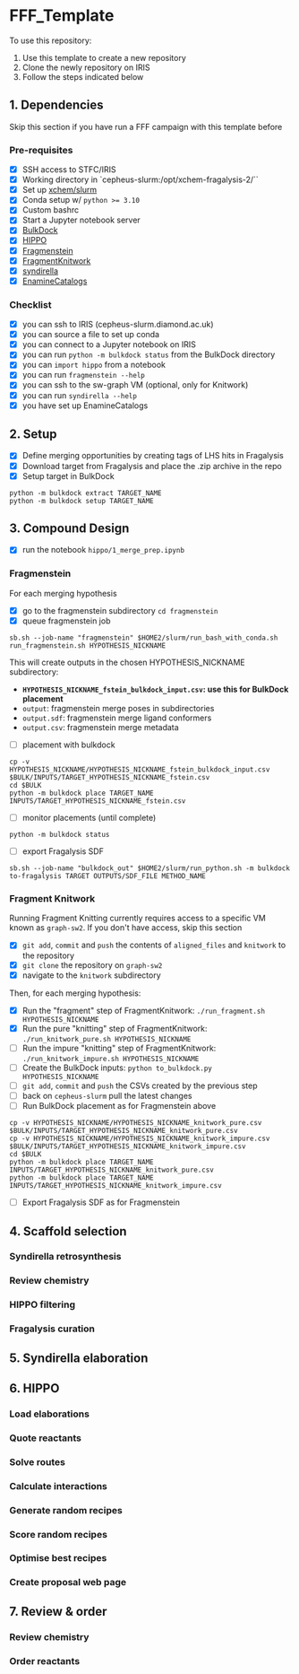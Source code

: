 # FFF_Template

To use this repository:

1. Use this template to create a new repository
1. Clone the newly repository on IRIS
1. Follow the steps indicated below

## 1. Dependencies

Skip this section if you have run a FFF campaign with this template before

### Pre-requisites

- [x] SSH access to STFC/IRIS
- [x] Working directory in `cepheus-slurm:/opt/xchem-fragalysis-2/``
- [x] Set up [xchem/slurm](https://github.com/xchem/slurm)
- [x] Conda setup w/ `python >= 3.10`
- [x] Custom bashrc
- [x] Start a Jupyter notebook server
- [x] [BulkDock](https://github.com/mwinokan/BulkDock)
- [x] [HIPPO](https://github.com/mwinokan/HIPPO)
- [x] [Fragmenstein](https://github.com/matteoferla/Fragmenstein)
- [x] [FragmentKnitwork](https://github.com/xchem/FragmentKnitwork)
- [x] [syndirella](https://github.com/kate-fie/syndirella)
- [x] [EnamineCatalogs](https://github.com/mwinokan/EnamineCatalogs)

### Checklist

- [x] you can ssh to IRIS (cepheus-slurm.diamond.ac.uk)
- [x] you can source a file to set up conda
- [x] you can connect to a Jupyter notebook on IRIS
- [x] you can run `python -m bulkdock status` from the BulkDock directory
- [x] you can `import hippo` from a notebook
- [x] you can run `fragmenstein --help`
- [x] you can ssh to the sw-graph VM (optional, only for Knitwork)
- [x] you can run `syndirella --help`
- [x] you have set up EnamineCatalogs

## 2. Setup

- [x] Define merging opportunities by creating tags of LHS hits in Fragalysis
- [x] Download target from Fragalysis and place the .zip archive in the repo
- [x] Setup target in BulkDock 

```
python -m bulkdock extract TARGET_NAME
python -m bulkdock setup TARGET_NAME
```

## 3. Compound Design

- [x] run the notebook `hippo/1_merge_prep.ipynb`

### Fragmenstein

For each merging hypothesis

- [x] go to the fragmenstein subdirectory `cd fragmenstein`
- [x] queue fragmenstein job 

```sb.sh --job-name "fragmenstein" $HOME2/slurm/run_bash_with_conda.sh run_fragmenstein.sh HYPOTHESIS_NICKNAME```

This will create outputs in the chosen HYPOTHESIS_NICKNAME subdirectory:

- **`HYPOTHESIS_NICKNAME_fstein_bulkdock_input.csv`: use this for BulkDock placement**
- `output`: fragmenstein merge poses in subdirectories
- `output.sdf`: fragmenstein merge ligand conformers
- `output.csv`: fragmenstein merge metadata

- [ ] placement with bulkdock

```
cp -v HYPOTHESIS_NICKNAME/HYPOTHESIS_NICKNAME_fstein_bulkdock_input.csv $BULK/INPUTS/TARGET_HYPOTHESIS_NICKNAME_fstein.csv
cd $BULK
python -m bulkdock place TARGET_NAME INPUTS/TARGET_HYPOTHESIS_NICKNAME_fstein.csv

```

- [ ] monitor placements (until complete)

```
python -m bulkdock status
```

- [ ] export Fragalysis SDF

```
sb.sh --job-name "bulkdock_out" $HOME2/slurm/run_python.sh -m bulkdock to-fragalysis TARGET OUTPUTS/SDF_FILE METHOD_NAME
```

### Fragment Knitwork

Running Fragment Knitting currently requires access to a specific VM known as `graph-sw2`. If you don't have access, skip this section

- [x] `git add`, `commit` and `push` the contents of `aligned_files` and `knitwork` to the repository
- [x] `git clone` the repository on `graph-sw2`
- [x] navigate to the `knitwork` subdirectory

Then, for each merging hypothesis:

- [x] Run the "fragment" step of FragmentKnitwork: `./run_fragment.sh HYPOTHESIS_NICKNAME`
- [x] Run the pure "knitting" step of FragmentKnitwork: `./run_knitwork_pure.sh HYPOTHESIS_NICKNAME`
- [ ] Run the impure "knitting" step of FragmentKnitwork: `./run_knitwork_impure.sh HYPOTHESIS_NICKNAME`
- [ ] Create the BulkDock inputs: `python to_bulkdock.py HYPOTHESIS_NICKNAME`
- [ ] `git add`, `commit` and `push` the CSVs created by the previous step
- [ ] back on `cepheus-slurm` pull the latest changes
- [ ] Run BulkDock placement as for Fragmenstein above

```
cp -v HYPOTHESIS_NICKNAME/HYPOTHESIS_NICKNAME_knitwork_pure.csv $BULK/INPUTS/TARGET_HYPOTHESIS_NICKNAME_knitwork_pure.csv
cp -v HYPOTHESIS_NICKNAME/HYPOTHESIS_NICKNAME_knitwork_impure.csv $BULK/INPUTS/TARGET_HYPOTHESIS_NICKNAME_knitwork_impure.csv
cd $BULK
python -m bulkdock place TARGET_NAME INPUTS/TARGET_HYPOTHESIS_NICKNAME_knitwork_pure.csv
python -m bulkdock place TARGET_NAME INPUTS/TARGET_HYPOTHESIS_NICKNAME_knitwork_impure.csv
```

- [ ] Export Fragalysis SDF as for Fragmenstein

## 4. Scaffold selection

### Syndirella retrosynthesis
### Review chemistry
### HIPPO filtering
### Fragalysis curation

## 5. Syndirella elaboration

## 6. HIPPO

### Load elaborations
### Quote reactants
### Solve routes
### Calculate interactions
### Generate random recipes
### Score random recipes
### Optimise best recipes
### Create proposal web page

## 7. Review & order

### Review chemistry
### Order reactants
